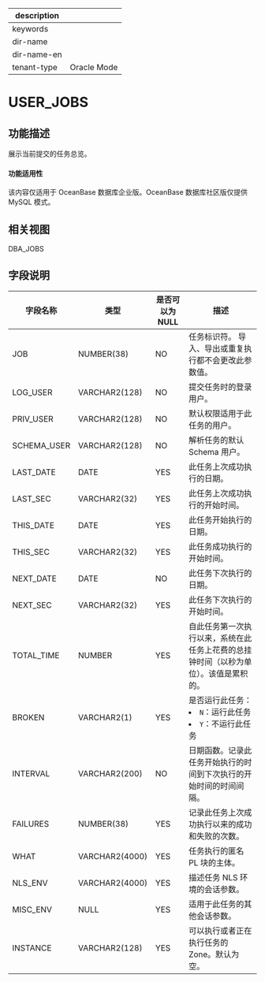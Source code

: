 |description||
|---|---|
|keywords||
|dir-name||
|dir-name-en||
|tenant-type|Oracle Mode|

# USER_JOBS

## 功能描述

展示当前提交的任务总览。

  <main id="notice" >
    <h4>功能适用性</h4>
    <p>该内容仅适用于 OceanBase 数据库企业版。OceanBase 数据库社区版仅提供 MySQL 模式。</p>
  </main>

## 相关视图

DBA_JOBS

## 字段说明


|  **字段名称**   |     **类型**     | **是否可以为 NULL** |                                                                  **描述**                                                                   |
|-------------|----------------|----------------|-------------------------------------------------------------------------------------------------------------------------------------------|
| JOB         | NUMBER(38)     | NO             | 任务标识符。 导入、导出或重复执行都不会更改此参数值。                            |
| LOG_USER    | VARCHAR2(128)  | NO             | 提交任务时的登录用户。                                            |
| PRIV_USER   | VARCHAR2(128)  | NO             | 默认权限适用于此任务的用户。                                         |
| SCHEMA_USER | VARCHAR2(128)  | NO             | 解析任务的默认 Schema 用户。                                     |
| LAST_DATE   | DATE           | YES            | 此任务上次成功执行的日期。                                          |
| LAST_SEC    | VARCHAR2(32)   | YES            | 此任务上次成功执行的开始时间。                                        |
| THIS_DATE   | DATE           | YES            | 此任务开始执行的日期。                                            |
| THIS_SEC    | VARCHAR2(32)   | YES            | 此任务成功执行的开始时间。                                          |
| NEXT_DATE   | DATE           | NO             | 此任务下次执行的日期。                                            |
| NEXT_SEC    | VARCHAR2(32)   | YES            | 此任务下次执行的开始时间。                                          |
| TOTAL_TIME  | NUMBER         | YES            | 自此任务第一次执行以来，系统在此任务上花费的总挂钟时间（以秒为单位）。该值是累积的。             |
| BROKEN      | VARCHAR2(1)    | YES            | 是否运行此任务： <li> `N`：运行此任务   <li> `Y`：不运行此任务    |
| INTERVAL    | VARCHAR2(200)  | NO             | 日期函数。记录此任务开始执行的时间到下次执行的开始时间的时间间隔。                      |
| FAILURES    | NUMBER(38)     | YES            | 记录此任务上次成功执行以来的成功和失败的次数。                                |
| WHAT        | VARCHAR2(4000) | YES            | 任务执行的匿名 PL 块的主体。                                       |
| NLS_ENV     | VARCHAR2(4000) | YES            | 描述任务 NLS 环境的会话参数。                                      |
| MISC_ENV    | NULL           | YES            | 适用于此任务的其他会话参数。                                         |
| INSTANCE    | VARCHAR2(128)  | YES            | 可以执行或者正在执行任务的 Zone。默认为空。                               |
